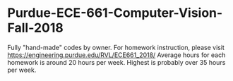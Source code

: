 # Purdue-ECE-661-Computer-Vision-Fall-2018
Fully "hand-made" codes by owner.
For homework instruction, please visit https://engineering.purdue.edu/RVL/ECE661_2018/
Average hours for each homework is around 20 hours per week. 
Highest is probably over 35 hours per week.
